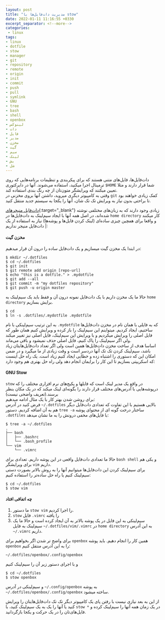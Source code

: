 ```yaml
---
layout: post
title: "مدیریت دات‌فایل‌ها با stow"
date: 2022-01-11 11:16:55 +0330
excerpt_separator: <!--more-->
categories:
 - linux
tags:
- linux
- dotfile
- stow
- manager
- git
- repository
- remote
- origin
- init
- commit
- push
- pull
- symlink
- GNU
- tree
- bash
- shell
- openbox
- لینوکس
- دات
- فایل
- مدیر
- مخزن
- گیت
- سیم
- لینک
- بش
- شل
---
```

دات‌فایل‌ها، فایل‌های متنی هستند که برای پیکربندی و تنظیمات برنامه‌هایی که روی ترمینال اجرا میکنید، استفاده می‌شوند. آنها در دایرکتوری `$HOME` شما قرار دارند و مثلا تعیین میکنند که ویرایشگر متون‌تان از چه رنگ بندی استفاده کند.  
وقتی به کامپیوتر دیگری میروید، داشتن آنها بروی مخزنی در `git` کمک زیادی خواهند بود تا براحتی بدون نیاز به ویرایش تک تک شان، آنها را یکجا به سیستم جدید منتقل کنید.
<!--more-->  

[دات‌فایل منیجرهای](https://github.com/search?q=dotfile+manager){:target="_blank"} زیادی وجود دارند که به زبان‌های مختلفی نوشته شده‌اند، در اصل همه آنها با ایجاد سیم‌لینک به دات‌فایل‌ها در `home directory` کار میکنند و واقعا برای همچین چیزی ساده‌ای (لینک کردن فایل‌ها و پوشه‌ها) نیاز به استفاده از یک دات‌فایل منیجر نداریم |:
#### مخزن گیت
در ابتدا یک مخزن گیت میسازیم و یک دات‌فایل ساده را درون آن قرار میدهیم:
```console
$ mkdir ~/.dotfiles
$ cd ~/.dotfiles
$ git init
$ git remote add origin [repo-url]
$ echo "this is a dotfile." > .mydotfile
$ git add --all
$ git commit -m "my dotfiles repository"
$ git push -u origin master
```
حالا ما یک مخزن داریم با یک دات‌فایل نمونه درون آن و فقط باید یک سیم‌لینک به `home directory` برایش بسازیم.
```console
$ cd
$ ln -s .dotfiles/.mydotfile .mydotfile
```
به این ترتیب سیم‌لینکی با نام `.mydotfile` که به فایلی با همان نام در مخزن دات‌فایل‌ها ساختیم، ایجاد کردیم. میتواینم این سیم‌لینک را باز کرده و ویرایش کنیم همان طور که فایل اصلی را ویرایش میکردیم و با ویرایش این سیم‌لینک، فایل اصلی نیز تغییر میکند ولی اگر سیم‌لینک را پاک کنیم، فایل اصلی حذف نمیشود و باقی می‌ماند.  
اساسا هدف از ساخت مخزن دات‌فایل‌ها همین است ولی اگر تعداد دات‌فایل‌هایتان زیاد باشد، سیم‌لینک کردن تک تک آنها دردسر است و وقت زیادی از ما میگیرد و در ضمن امکان این که دستوری را اشتباه زده و خطایی ایجاد کنیم زیاد است. یک راه حل اینست که اسکریپتی بسازیم تا این کار را برایمان انجام دهد ولی راه حل بهتری هم وجود دارد:
#### GNU Stow
`stow` در واقع یک مدیر لینک است که فایلها و پکیج‌های نرم افزاری مختلف را که درپوشه‌هایی با آدرس‌های مختلف قرار دارند را بگونه‌ای لینک میکند که در یک مکان بنظر برسند.(تعریف واضحی نیست)  
برای روشن شدن بهتر کار با یک مثال ادامه میدهیم:  
فرض کنید در آدرس `~/.dotfiles` بالایی هستیم با این تفاوت که تعدادی دات‌فایل دیگر هم به آن اضافه کردیم.
دستور `tree -a` ساختار درخت گونه ای از محتوای پوشه `.dotfiles` با فایل‌های مخفی درونش را به ما نشان میدهد:
```console
$ tree -a ~/.dotfiles
.
├── bash
│   ├── .bashrc
│   └── .bash_profile
└── vim
    └── .vimrc
```
حالا ما تعدادی دات‌فایل واقعی در این پوشه داریم. تعدادی برای `bash shell` و یکی هم برای ویرایشگر `vim` داریم.  
برای سیم‌لینک کردن این دات‌فایل‌ها میتوانیم آنها را به روش بالاتر بصورت دستی سیم‌لینک کنیم یا راه حل ساده‌تر را استفاده کنیم:
```console
$ cd ~/.dotfiles
$ stow vim
```
#### چه اتفاقی افتاد
1. ما دستور `stow vim` را اجرا کردیم.
2. `stow` فایل `.vimrc` را یافته
3. سیم‌لینکی به این فایل در یک پوشه بالاتر به آن ایجاد کرده است و حالا ما یک سیم‌لینک به فایل `~/.dotfiles/vim/.vimrc` در `home directory` به این آدرس `~/.vimrc` داریم.

برای واضح تر شدن اگر بخواهیم برای `openbox` همین کار را انجام دهیم. باید پوشه `openbox` را به این آدرس منتقل کنیم:
```console
~/.dotfiles/openbox/.config/openbox
```
و با اجرای دستور زیر آن را سیم‌لینک کنیم
```console
$ cd ~/.dotfiles
$ stow openbox
```
و سیم‌لینکی در آدرس `~/.config/openbox` به پوشه `~/.dotfiles/openbox/.config/openbox` ساخته میشود.

از این به بعد نیازی نیست با رفتن پای یک کامپیوتر دیگر تک تک دات‌فایل‌هایتان را ویرایش کنید یا آنها را یک به یک سیم‌لینک کنید، با `stow *` در یک زمان همه آنها را سیم‌لینک کرده و فایل‌های‌تان را در یک حرکت و یکجا بازگردانید.